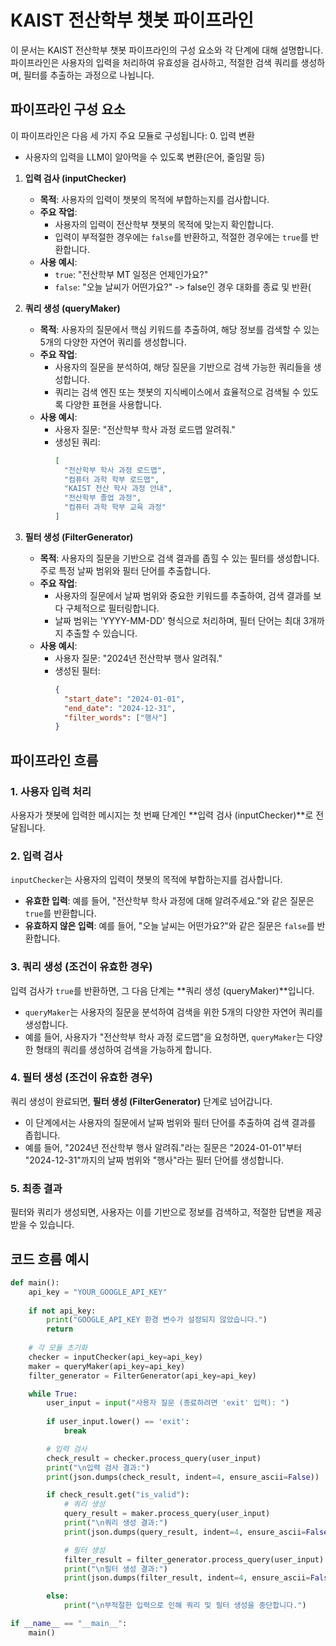 # KAIST 전산학부 챗봇 파이프라인

이 문서는 KAIST 전산학부 챗봇 파이프라인의 구성 요소와 각 단계에 대해 설명합니다. 파이프라인은 사용자의 입력을 처리하여 유효성을 검사하고, 적절한 검색 쿼리를 생성하며, 필터를 추출하는 과정으로 나뉩니다.

## 파이프라인 구성 요소

이 파이프라인은 다음 세 가지 주요 모듈로 구성됩니다:
0. 입력 변환
- 사용자의 입력을 LLM이 알아먹을 수 있도록 변환(은어, 줄임말 등)


1. **입력 검사 (inputChecker)**  
   - **목적**: 사용자의 입력이 챗봇의 목적에 부합하는지를 검사합니다.
   - **주요 작업**:
     - 사용자의 입력이 전산학부 챗봇의 목적에 맞는지 확인합니다.
     - 입력이 부적절한 경우에는 `false`를 반환하고, 적절한 경우에는 `true`를 반환합니다.
   - **사용 예시**:
     - `true`: "전산학부 MT 일정은 언제인가요?"
     - `false`: "오늘 날씨가 어떤가요?" -> false인 경우 대화를 종료 및 반환(
  
2. **쿼리 생성 (queryMaker)**  
   - **목적**: 사용자의 질문에서 핵심 키워드를 추출하여, 해당 정보를 검색할 수 있는 5개의 다양한 자연어 쿼리를 생성합니다.
   - **주요 작업**:
     - 사용자의 질문을 분석하여, 해당 질문을 기반으로 검색 가능한 쿼리들을 생성합니다.
     - 쿼리는 검색 엔진 또는 챗봇의 지식베이스에서 효율적으로 검색될 수 있도록 다양한 표현을 사용합니다.
   - **사용 예시**:
     - 사용자 질문: "전산학부 학사 과정 로드맵 알려줘."
     - 생성된 쿼리: 
       ```json
       [
         "전산학부 학사 과정 로드맵",
         "컴퓨터 과학 학부 로드맵",
         "KAIST 전산 학사 과정 안내",
         "전산학부 졸업 과정",
         "컴퓨터 과학 학부 교육 과정"
       ]
       ```

3. **필터 생성 (FilterGenerator)**  
   - **목적**: 사용자의 질문을 기반으로 검색 결과를 좁힐 수 있는 필터를 생성합니다. 주로 특정 날짜 범위와 필터 단어를 추출합니다.
   - **주요 작업**:
     - 사용자의 질문에서 날짜 범위와 중요한 키워드를 추출하여, 검색 결과를 보다 구체적으로 필터링합니다.
     - 날짜 범위는 'YYYY-MM-DD' 형식으로 처리하며, 필터 단어는 최대 3개까지 추출할 수 있습니다.
   - **사용 예시**:
     - 사용자 질문: "2024년 전산학부 행사 알려줘."
     - 생성된 필터: 
       ```json
       {
         "start_date": "2024-01-01",
         "end_date": "2024-12-31",
         "filter_words": ["행사"]
       }
       ```

## 파이프라인 흐름

### 1. 사용자 입력 처리
사용자가 챗봇에 입력한 메시지는 첫 번째 단계인 **입력 검사 (inputChecker)**로 전달됩니다.

### 2. 입력 검사
`inputChecker`는 사용자의 입력이 챗봇의 목적에 부합하는지를 검사합니다.
- **유효한 입력**: 예를 들어, "전산학부 학사 과정에 대해 알려주세요."와 같은 질문은 `true`를 반환합니다.
- **유효하지 않은 입력**: 예를 들어, "오늘 날씨는 어떤가요?"와 같은 질문은 `false`를 반환합니다.

### 3. 쿼리 생성 (조건이 유효한 경우)
입력 검사가 `true`를 반환하면, 그 다음 단계는 **쿼리 생성 (queryMaker)**입니다.
- `queryMaker`는 사용자의 질문을 분석하여 검색을 위한 5개의 다양한 자연어 쿼리를 생성합니다.
- 예를 들어, 사용자가 "전산학부 학사 과정 로드맵"을 요청하면, `queryMaker`는 다양한 형태의 쿼리를 생성하여 검색을 가능하게 합니다.

### 4. 필터 생성 (조건이 유효한 경우)
쿼리 생성이 완료되면, **필터 생성 (FilterGenerator)** 단계로 넘어갑니다.
- 이 단계에서는 사용자의 질문에서 날짜 범위와 필터 단어를 추출하여 검색 결과를 좁힙니다.
- 예를 들어, "2024년 전산학부 행사 알려줘."라는 질문은 "2024-01-01"부터 "2024-12-31"까지의 날짜 범위와 "행사"라는 필터 단어를 생성합니다.

### 5. 최종 결과
필터와 쿼리가 생성되면, 사용자는 이를 기반으로 정보를 검색하고, 적절한 답변을 제공받을 수 있습니다.

## 코드 흐름 예시

```python
def main():
    api_key = "YOUR_GOOGLE_API_KEY"
    
    if not api_key:
        print("GOOGLE_API_KEY 환경 변수가 설정되지 않았습니다.")
        return
    
    # 각 모듈 초기화
    checker = inputChecker(api_key=api_key)
    maker = queryMaker(api_key=api_key)
    filter_generator = FilterGenerator(api_key=api_key)

    while True:
        user_input = input("사용자 질문 (종료하려면 'exit' 입력): ")
        
        if user_input.lower() == 'exit':
            break

        # 입력 검사
        check_result = checker.process_query(user_input)
        print("\n입력 검사 결과:")
        print(json.dumps(check_result, indent=4, ensure_ascii=False))

        if check_result.get("is_valid"):
            # 쿼리 생성
            query_result = maker.process_query(user_input)
            print("\n쿼리 생성 결과:")
            print(json.dumps(query_result, indent=4, ensure_ascii=False))

            # 필터 생성
            filter_result = filter_generator.process_query(user_input)
            print("\n필터 생성 결과:")
            print(json.dumps(filter_result, indent=4, ensure_ascii=False))

        else:
            print("\n부적절한 입력으로 인해 쿼리 및 필터 생성을 중단합니다.")

if __name__ == "__main__":
    main()